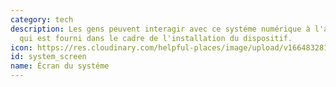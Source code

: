 ```yaml
---
category: tech
description: Les gens peuvent interagir avec ce systéme numérique à l'aide de l'écran
  qui est fourni dans le cadre de l'installation du dispositif.
icon: https://res.cloudinary.com/helpful-places/image/upload/v1664832813/dtpr-icons/tech/screen_neqwyi.svg
id: system_screen
name: Écran du systéme
---
```

